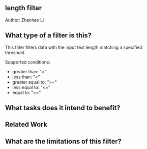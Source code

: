 ## length filter

Author: Zhenhao Li

## What type of a filter is this?

This filter filters data with the input text length matching a specified threshold.

Supported conditions:
- greater than: ">"
- less than: "<"
- greater equal to: ">="
- less equal to: "<="
- equal to: "=="


## What tasks does it intend to benefit?

## Related Work

## What are the limitations of this filter?